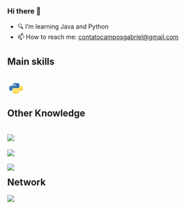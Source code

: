 ### Hi there 👋

- 🔍 I’m learning Java and Python
- 📫 How to reach me: contatocamposgabriel@gmail.com

## Main skills
<div style="display: inline_block"><br>
  <img align="center" alt="Rafa-Python" height="30" width="40" src="https://raw.githubusercontent.com/devicons/devicon/master/icons/python/python-original.svg">
</div>

## Other Knowledge

<div style="display: inline_block"><br>
  <img align="center"
src="https://camo.githubusercontent.com/4a7c0b29478c7038b8cf53c72b63a5ccfa2308a04555f339f465e00547713163/68747470733a2f2f696d672e736869656c64732e696f2f62616467652f6d6963726f736f6674253230617a7572652d3030383944363f7374796c653d666f722d7468652d6261646765266c6f676f3d6d6963726f736f66742d617a757265266c6f676f436f6c6f723d7768697465">
</div>

<div style="display: inline_block"><br>
  <img align="center"
    src="https://img.shields.io/badge/Google_Cloud-4285F4?style=for-the-badge&logo=google-cloud&logoColor=white">
</div>

<div style="display: inline_block"><br>
    <img align="left"
src="https://img.shields.io/badge/MySQL-005C84?style=for-the-badge&logo=mysql&logoColor=white">
</div>

## Network
<div> 
  <a href="https://www.linkedin.com/in/gabrieldecampos/" target="_blank"><img src="https://img.shields.io/badge/-LinkedIn-%230077B5?style=for-the-badge&logo=linkedin&logoColor=white" target="_blank"></a> 
